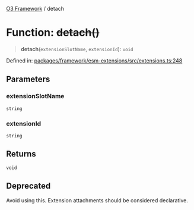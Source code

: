 [O3 Framework](../API.md) / detach

# Function: ~~detach()~~

> **detach**(`extensionSlotName`, `extensionId`): `void`

Defined in: [packages/framework/esm-extensions/src/extensions.ts:248](https://github.com/openmrs/openmrs-esm-core/blob/18d2874f03a33a6ab8295af0e87ac97fdd150718/packages/framework/esm-extensions/src/extensions.ts#L248)

## Parameters

### extensionSlotName

`string`

### extensionId

`string`

## Returns

`void`

## Deprecated

Avoid using this. Extension attachments should be considered declarative.
